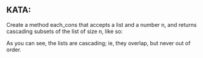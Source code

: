 <h2>KATA:</h2> Create a method each_cons that accepts a list and a number n, and returns cascading subsets of the list of size n, like so:

<script>

each_cons([1,2,3,4], 2) #=> [[1,2], [2,3], [3,4]]

each_cons([1,2,3,4], 3) #=> [[1,2,3],[2,3,4]]
  </script>

As you can see, the lists are cascading; ie, they overlap, but never out of order.

